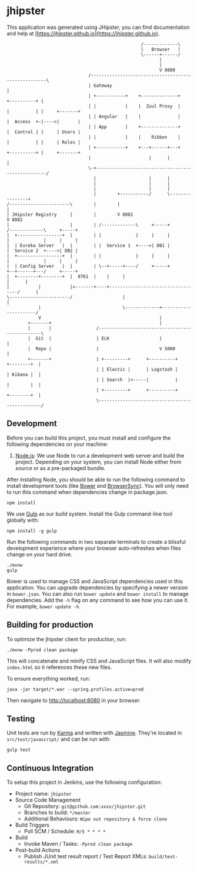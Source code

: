 # jhipster

This application was generated using JHipster, you can find documentation and help at [https://jhipster.github.io](https://jhipster.github.io).

~~~
                                                   /-------------\
                                                   |   Browser   |
                                                   \------+------/
                                                          |
                                                          |
                                                          V 8080
                               /-----------------------------------------------------\
                               | Gateway                                             |
                               | +-----------+    +--------------+      +----------+ |
                               | |           |    |  Zuul Proxy  |      |          | |     +-------+
                               | | Angular   |    |              |      |  Access  +-|---->|       |
                               | | App       |    +--------------+      |  Control | |     | Users |
                               | |           |    |    Ribbon    |      |          | |     | Roles |
                               | +-----------+    +---+------+---+      +----------+ |     +-------+
                               |                      |      |                       |
                               \-+---------------------------------------------------/
                                 |                    |      |       
                                 |                    |      |                              
                                 |                    |      |                        
                                 |        +-----------/      \----------------+            
/-----------------------\        |        |                                   |
| JHipster Registry     |        |        V 8081                              V 8082
|                       |        | /-------------\     +-----+         /-------------\     +-----+
|  +-----------------+  |        | |             |     |     |         |             |     |     |
|  | Eureka Server   |  |        | |  Service 1  +---->| DB1 |         |  Service 2  +---->| DB2 |
|  +-----------------+  |        | |             |     |     |         |             |     |     |
|  | Config Server   |  |        | \--+-----+----/     +-----+         +--+------+---/     +-----+
|  +--------+--------+  |  8761  |    |     |                             |      |
|           |           |<-------+----+-----------------------------------/      |
\-----------------------/                   |                                    |
            |                               \-------------+----------------------/
            V                                             |
        +-------+                                         |
        |       |                 /------------------------------------------------\
        |  Git  |                 | ELK                   |                        | 
        |  Repo |                 |                       V 5000                   |
        +-------+                 | +---------+      +----------+      +--------+  |
                                  | | Elastic |      | Logstash |      | Kibana |  |
                                  | | Search  |<-----|          |      |        |  |
                                  | +---------+      +----------+      +--------+  |
                                  \------------------------------------------------/
~~~


## Development

Before you can build this project, you must install and configure the following dependencies on your machine:

1. [Node.js][]: We use Node to run a development web server and build the project.
   Depending on your system, you can install Node either from source or as a pre-packaged bundle.

After installing Node, you should be able to run the following command to install development tools (like
[Bower][] and [BrowserSync][]). You will only need to run this command when dependencies change in package.json.

    npm install

We use [Gulp][] as our build system. Install the Gulp command-line tool globally with:

    npm install -g gulp

Run the following commands in two separate terminals to create a blissful development experience where your browser
auto-refreshes when files change on your hard drive.

    ./mvnw
    gulp

Bower is used to manage CSS and JavaScript dependencies used in this application. You can upgrade dependencies by
specifying a newer version in `bower.json`. You can also run `bower update` and `bower install` to manage dependencies.
Add the `-h` flag on any command to see how you can use it. For example, `bower update -h`.


## Building for production

To optimize the jhipster client for production, run:

    ./mvnw -Pprod clean package

This will concatenate and minify CSS and JavaScript files. It will also modify `index.html` so it references
these new files.

To ensure everything worked, run:

    java -jar target/*.war --spring.profiles.active=prod

Then navigate to [http://localhost:8080](http://localhost:8080) in your browser.

## Testing

Unit tests are run by [Karma][] and written with [Jasmine][]. They're located in `src/test/javascript/` and can be run with:

    gulp test



## Continuous Integration

To setup this project in Jenkins, use the following configuration:

* Project name: `jhipster`
* Source Code Management
    * Git Repository: `git@github.com:xxxx/jhipster.git`
    * Branches to build: `*/master`
    * Additional Behaviours: `Wipe out repository & force clone`
* Build Triggers
    * Poll SCM / Schedule: `H/5 * * * *`
* Build
    * Invoke Maven / Tasks: `-Pprod clean package`
* Post-build Actions
    * Publish JUnit test result report / Test Report XMLs: `build/test-results/*.xml`

[JHipster]: https://jhipster.github.io/
[Node.js]: https://nodejs.org/
[Bower]: http://bower.io/
[Gulp]: http://gulpjs.com/
[BrowserSync]: http://www.browsersync.io/
[Karma]: http://karma-runner.github.io/
[Jasmine]: http://jasmine.github.io/2.0/introduction.html
[Protractor]: https://angular.github.io/protractor/
